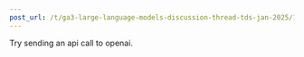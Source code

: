 ```yaml
---
post_url: /t/ga3-large-language-models-discussion-thread-tds-jan-2025/163247/95
---
```

Try sending an api call to openai.